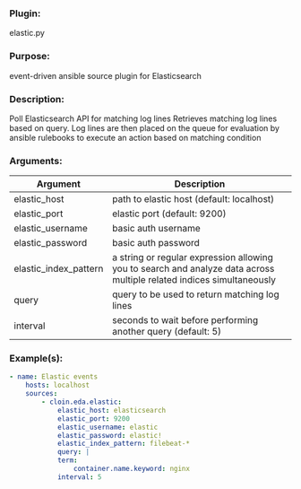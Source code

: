 
### Plugin:
elastic.py

### Purpose: 
event-driven ansible source plugin for Elasticsearch

### Description:
Poll Elasticsearch API for matching log lines
Retrieves matching log lines based on query. Log lines
are then placed on the queue for evaluation by ansible
rulebooks to execute an action based on matching condition

### Arguments:
| Argument | Description |
| --- | --- |
| elastic_host | path to elastic host (default: localhost) |
| elastic_port | elastic port (default: 9200) |
| elastic_username | basic auth username |
| elastic_password | basic auth password |
| elastic_index_pattern | a string or regular expression allowing you to search and analyze data across multiple related indices simultaneously |
| query | query to be used to return matching log lines |
| interval | seconds to wait before performing another query (default: 5) |

### Example(s):
```yaml
- name: Elastic events
    hosts: localhost
    sources:
        - cloin.eda.elastic:
            elastic_host: elasticsearch
            elastic_port: 9200
            elastic_username: elastic
            elastic_password: elastic!
            elastic_index_pattern: filebeat-*
            query: |
            term:
                container.name.keyword: nginx
            interval: 5


